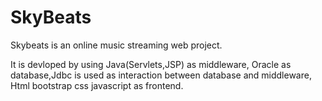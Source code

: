 # SkyBeats

Skybeats is an online music streaming web project.

It is devloped by using Java(Servlets,JSP) as middleware, Oracle as database,Jdbc is used as interaction between database and middleware, Html bootstrap css javascript as frontend.
